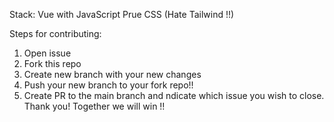 Stack:
Vue with JavaScript
Prue CSS (Hate Tailwind !!)


Steps for contributing:
1. Open issue
2. Fork this repo
3. Create new branch with your new changes
4. Push your new branch to your fork repo!!
5. Create PR to the main branch and ndicate which issue you wish to close.
Thank you!
Together we will win !!
